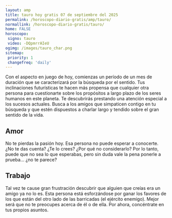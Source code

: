```yaml
---
layout: amp
title: tauro hoy gratis 07 de septiembre del 2025 
permalink: /horoscopo-diario-gratis/amp/tauro/
normallink: /horoscopo-diario-gratis/tauro/
home: FALSE
horoscopo:
 signo: tauro
 video: -DQpmrrAIeU
ogimg: /images/tauro_char.png
sitemap:
 priority: 1
 changefreq: 'daily'
---
```



Con el aspecto en juego de hoy, comienzas un período de un mes de duración que se caracterizará por la búsqueda por el sentido. Tus inclinaciones futurísticas te hacen más propensa que cualquier otra persona para cuestionarte sobre los propósitos a largo plazo de los seres humanos en este planeta. Te descubrirás prestando una atención especial a los sucesos actuales. Busca a los amigos que simpaticen contigo en tu búsqueda y que estén dispuestos a charlar largo y tendido sobre el gran sentido de la vida.

## Amor

No te pierdas la pasión hoy. Esa persona no puede esperar a conocerte. ¿No te das cuenta? ¿Te lo crees? ¿Por qué no considerarlo? Por lo tanto, puede que no sea lo que esperabas, pero sin duda vale la pena ponerle a prueba... ¿no te parece?

## Trabajo

Tal vez te cause gran frustración descubrir que alguien que creías era un amigo ya no lo es. Esta persona está esforzándose por ganar los favores de los que están del otro lado de las barricadas (el ejército enemigo). Mejor será que no te preocupes acerca de él o de ella. Por ahora, concéntrate en tus propios asuntos.